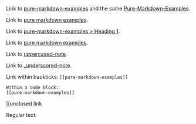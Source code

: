 Link to [pure-markdown-examples](pure-markdown-examples.md) and the same [Pure-Markdown-Examples](pure-markdown-examples.md).

Link to [pure markdown examples](pure-markdown-examples.md).

Link to [pure-markdown-examples > Heading 1](pure-markdown-examples.md#heading-1).

Link to [pure markdown examples](pure-markdown-examples.md#heading-1).

Link to [uppercased-note](Uppercased-note.md).

Link to [\_underscored-note](_underscored-note.md).

Link within backticks: `[[pure-markdown-examples]]`

````
Within a code block:
[[pure-markdown-examples]]
````

\[\[unclosed link

Regular text.

